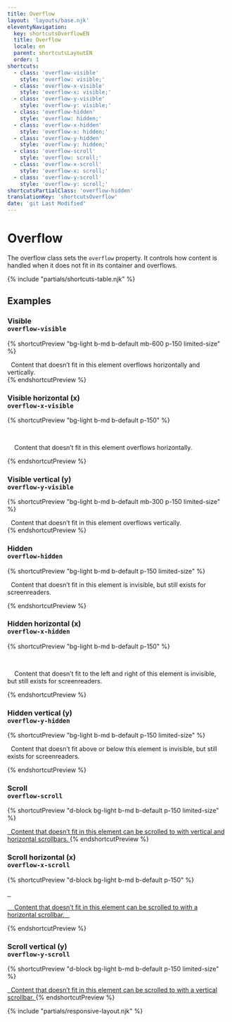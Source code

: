 ```yaml
---
title: Overflow
layout: 'layouts/base.njk'
eleventyNavigation:
  key: shortcutsOverflowEN
  title: Overflow
  locale: en
  parent: shortcutsLayoutEN
  order: 1
shortcuts:
  - class: 'overflow-visible'
    style: 'overflow: visible;'
  - class: 'overflow-x-visible'
    style: 'overflow-x: visible;'
  - class: 'overflow-y-visible'
    style: 'overflow-y: visible;'
  - class: 'overflow-hidden'
    style: 'overflow: hidden;'
  - class: 'overflow-x-hidden'
    style: 'overflow-x: hidden;'
  - class: 'overflow-y-hidden'
    style: 'overflow-y: hidden;'
  - class: 'overflow-scroll'
    style: 'overflow: scroll;'
  - class: 'overflow-x-scroll'
    style: 'overflow-x: scroll;'
  - class: 'overflow-y-scroll'
    style: 'overflow-y: scroll;'
shortcutsPartialClass: 'overflow-hidden'
translationKey: 'shortcutsOverflow'
date: 'git Last Modified'
---
```


# Overflow

The overflow class sets the `overflow` property. It controls how content is handled when it does not fit in its container and overflows.

{% include "partials/shortcuts-table.njk" %}

## Examples

### Visible<br/>`overflow-visible`

{% shortcutPreview "bg-light b-md b-default mb-600 p-150 limited-size" %}

<div class="overflow-visible">
  Content that doesn’t fit in this element overflows horizontally and vertically.
</div>
{% endshortcutPreview %}

### Visible horizontal (x)<br/>`overflow-x-visible`

{% shortcutPreview "bg-light b-md b-default p-150" %}

<div class="overflow-x-visible" style="width: 250px;">
  <p style="width: 500px;">
    Content that doesn’t fit in this element overflows horizontally.
  </p>
</div>
{% endshortcutPreview %}

### Visible vertical (y)<br/>`overflow-y-visible`

{% shortcutPreview "bg-light b-md b-default mb-300 p-150 limited-size" %}

<div class="overflow-y-visible">
  Content that doesn’t fit in this element overflows vertically.
</div>
{% endshortcutPreview %}

### Hidden<br/>`overflow-hidden`

{% shortcutPreview "bg-light b-md b-default p-150 limited-size" %}

<p class="overflow-hidden">
  Content that doesn’t fit in this element is invisible, but still exists for screenreaders.
</p>
{% endshortcutPreview %}

### Hidden horizontal (x)<br/>`overflow-x-hidden`

{% shortcutPreview "bg-light b-md b-default p-150" %}

<div class="overflow-x-hidden" style="width: 250px;">
  <p style="width: 500px;">
    Content that doesn’t fit to the left and right of this element is invisible, but still exists for screenreaders.
  </p>
</div>
{% endshortcutPreview %}

### Hidden vertical (y)<br/>`overflow-y-hidden`

{% shortcutPreview "bg-light b-md b-default p-150 limited-size" %}

<p class="overflow-y-hidden">
  Content that doesn’t fit above or below this element is invisible, but still exists for screenreaders.
</p>
{% endshortcutPreview %}

### Scroll<br/>`overflow-scroll`

{% shortcutPreview "d-block bg-light b-md b-default p-150 limited-size" %}

<a href="#" class="overflow-scroll">
  Content that doesn’t fit in this element can be scrolled to with vertical and horizontal scrollbars.
</a>
{% endshortcutPreview %}

### Scroll horizontal (x)<br/>`overflow-x-scroll`

{% shortcutPreview "d-block bg-light b-md b-default p-150" %}

<a href="#"  class="overflow-x-scroll" style="width: 250px;">
  <p style="width: 500px;">
    Content that doesn’t fit in this element can be scrolled to with a horizontal scrollbar.
  </p>
</a>
{% endshortcutPreview %}

### Scroll vertical (y)<br/>`overflow-y-scroll`

{% shortcutPreview "d-block bg-light b-md b-default p-150 limited-size" %}

<a href="#" class="overflow-y-scroll">
  Content that doesn’t fit in this element can be scrolled to with a vertical scrollbar.
</a>
{% endshortcutPreview %}

{% include "partials/responsive-layout.njk" %}
